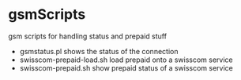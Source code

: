 # gsmScripts
gsm scripts for handling status and prepaid stuff

* gsmstatus.pl shows the status of the connection
* swisscom-prepaid-load.sh load prepaid onto a swisscom service
* swisscom-prepaid.sh show prepaid status of a swisscom service
